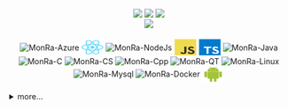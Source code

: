 <!--Hello
<h2><img src="https://emojis.slackmojis.com/emojis/images/1531849430/4246/blob-sunglasses.gif?1531849430" width="30"/> Hi There👋 , I'm MonRá! <img src="https://media.giphy.com/media/12oufCB0MyZ1Go/giphy.gif" width="50"><img src="https://i.giphy.com/9KawrQzIwdAYg.webp" width="50"></h2>
-->

<div>
  </p>
  <div align="center">
   <a href="https://www.facebook.com/ramon.chaib" target="_blank"><img src="https://img.shields.io/badge/-Facebook-%230077B5?style=for-the-badge&logo=facebook&logoColor=white" target="_blank"></a> 
  <a href="https://www.instagram.com/monrapps/" target="_blank"><img src="https://img.shields.io/badge/-Instagram-%23E4405F?style=for-the-badge&logo=instagram&logoColor=white" target="_blank"></a>
  <a href="https://www.linkedin.com/in/ramon-chaib-27007635/" target="_blank"><img src="https://img.shields.io/badge/-LinkedIn-%230077B5?style=for-the-badge&logo=linkedin&logoColor=white" target="_blank"></a>   
</div>

<div align="center">
  <img src="https://i.giphy.com/MM0Jrc8BHKx3y.webp">
</div>
  
 <div style="display: inline_block" align="center"><br>
  <img align="center" alt="MonRa-Azure" height="30" width="40" src="https://cdn.jsdelivr.net/gh/devicons/devicon/icons/azure/azure-original.svg">
  <img align="center" alt="MonRa-React" height="30" width="40" src="https://raw.githubusercontent.com/devicons/devicon/master/icons/react/react-original.svg">
  <img align="center" alt="MonRa-NodeJs" height="30" width="40" src="https://cdn.jsdelivr.net/gh/devicons/devicon/icons/nodejs/nodejs-original.svg">
  <img align="center" alt="MonRa-Js" height="30" width="40" src="https://raw.githubusercontent.com/devicons/devicon/master/icons/javascript/javascript-original.svg">     <img align="center" alt="MonRa-Ts" height="30" width="40" src="https://raw.githubusercontent.com/devicons/devicon/master/icons/typescript/typescript-original.svg">
  <img align="center" alt="MonRa-Java" height="30" width="40" src="https://cdn.jsdelivr.net/gh/devicons/devicon/icons/java/java-original.svg">
  <img align="center" alt="MonRa-C" height="30" width="40" src="https://cdn.jsdelivr.net/gh/devicons/devicon/icons/c/c-original.svg">
  <img align="center" alt="MonRa-CS" height="30" width="40" src="https://cdn.jsdelivr.net/gh/devicons/devicon/icons/csharp/csharp-original.svg">
  <img align="center" alt="MonRa-Cpp" height="30" width="40" src="https://cdn.jsdelivr.net/gh/devicons/devicon/icons/cplusplus/cplusplus-original.svg">
  <img align="center" alt="MonRa-QT" height="30" width="40" src="https://cdn.jsdelivr.net/gh/devicons/devicon/icons/qt/qt-original.svg">
  <img align="center" alt="MonRa-Linux" height="30" width="40" src="https://cdn.jsdelivr.net/gh/devicons/devicon/icons/linux/linux-original.svg">
  <img align="center" alt="MonRa-Mysql" height="30" width="40" src="https://cdn.jsdelivr.net/gh/devicons/devicon/icons/mysql/mysql-original.svg">
  <img align="center" alt="MonRa-Docker" height="30" width="40" src="https://cdn.jsdelivr.net/gh/devicons/devicon/icons/docker/docker-original.svg">  
  <img align="center" alt="MonRa-Android" height="30" width="40" src="https://github.com/devicons/devicon/blob/master/icons/android/android-original.svg">
  
</div>
</a>

</br>
<!--
[![github activity graph](https://activity-graph.herokuapp.com/graph?username=monrapps&theme=chartreuse-dark)](https://github.com/monrapps/)
-->
<div>
<details>
      <summary>more...</summary>
      
<!--
### <img src="https://media.giphy.com/media/VgCDAzcKvsR6OM0uWg/giphy.gif" width="50"> A little more about me...  

```javascript
const monra = {
    pronouns: "He" | "Him",
    code: ["any"],
    askMeAbout: ["any"],
    technologies: {
        backEnd: {
            js: ["any"],
        },
        mobileApp: {
            native: ["Android Development"]
        },
        devOps: ["AWS", "Docker🐳", "Route53", "Nginx"],
        databases: ["mongo", "MySql", "sqlite"],
        misc: ["Firebase", "Socket.IO", "selenium", "open-cv", "php", "SuiteApp"]
    },
    architecture: ["Serverless Architecture", "Progressive web applications", "Single page applications"],
    currentFocus: "Building Robots to ease opertations",
    funFact: "There are two ways to write error-free programs; only the third one works"
};
```
-->

---
<!--START_SECTION:waka-->
![Code Time](http://img.shields.io/badge/Code%20Time-1%2C359%20hrs%2046%20mins-blue)

![Profile Views](http://img.shields.io/badge/Profile%20Views-0-blue)

![Lines of code](https://img.shields.io/badge/From%20Hello%20World%20I%27ve%20Written-5.0%20million%20lines%20of%20code-blue)

**🐱 My GitHub Data** 

> 📦 80.2 kB Used in GitHub's Storage 
 > 
> 🏆 5,025 Contributions in the Year 2025
 > 
> 🚫 Not Opted to Hire
 > 
> 📜 25 Public Repositories 
 > 
> 🔑 23 Private Repositories 
 > 
**I'm an Early 🐤** 

```text
🌞 Morning                9760 commits        ████████░░░░░░░░░░░░░░░░░   31.12 % 
🌆 Daytime                13117 commits       ██████████░░░░░░░░░░░░░░░   41.83 % 
🌃 Evening                4387 commits        ███░░░░░░░░░░░░░░░░░░░░░░   13.99 % 
🌙 Night                  4096 commits        ███░░░░░░░░░░░░░░░░░░░░░░   13.06 % 
```
📅 **I'm Most Productive on Thursday** 

```text
Monday                   5746 commits        █████░░░░░░░░░░░░░░░░░░░░   18.32 % 
Tuesday                  5899 commits        █████░░░░░░░░░░░░░░░░░░░░   18.81 % 
Wednesday                5996 commits        █████░░░░░░░░░░░░░░░░░░░░   19.12 % 
Thursday                 6764 commits        █████░░░░░░░░░░░░░░░░░░░░   21.57 % 
Friday                   4358 commits        ███░░░░░░░░░░░░░░░░░░░░░░   13.90 % 
Saturday                 1494 commits        █░░░░░░░░░░░░░░░░░░░░░░░░   04.76 % 
Sunday                   1103 commits        █░░░░░░░░░░░░░░░░░░░░░░░░   03.52 % 
```


📊 **This Week I Spent My Time On** 

```text
🕑︎ Time Zone: America/Sao_Paulo

💬 Programming Languages: 
Bash                     2 hrs 22 mins       █████████████░░░░░░░░░░░░   50.86 % 
Other                    39 mins             ███░░░░░░░░░░░░░░░░░░░░░░   13.96 % 
Markdown                 26 mins             ██░░░░░░░░░░░░░░░░░░░░░░░   09.54 % 
JavaScript               14 mins             █░░░░░░░░░░░░░░░░░░░░░░░░   05.22 % 
TypeScript               14 mins             █░░░░░░░░░░░░░░░░░░░░░░░░   05.13 % 

🔥 Editors: 
Cursor                   4 hrs 27 mins       ████████████████████████░   95.54 % 
VS Code                  12 mins             █░░░░░░░░░░░░░░░░░░░░░░░░   04.46 % 

🐱‍💻 Projects: 
gww-v6i_jiga             1 hr 23 mins        ███████░░░░░░░░░░░░░░░░░░   29.62 % 
wlm-backend              45 mins             ████░░░░░░░░░░░░░░░░░░░░░   16.25 % 
upgrade                  43 mins             ████░░░░░░░░░░░░░░░░░░░░░   15.65 % 
gww-v6i                  35 mins             ███░░░░░░░░░░░░░░░░░░░░░░   12.65 % 
nlm-gww-watcher          29 mins             ███░░░░░░░░░░░░░░░░░░░░░░   10.41 % 

💻 Operating System: 
WSL                      4 hrs 27 mins       ████████████████████████░   95.54 % 
Windows                  12 mins             █░░░░░░░░░░░░░░░░░░░░░░░░   04.46 % 
```

**I Mostly Code in C++** 

```text
C                        17 repos            ████░░░░░░░░░░░░░░░░░░░░░   17.89 % 
Python                   13 repos            ███░░░░░░░░░░░░░░░░░░░░░░   13.68 % 
JavaScript               10 repos            ███░░░░░░░░░░░░░░░░░░░░░░   10.53 % 
Shell                    7 repos             ██░░░░░░░░░░░░░░░░░░░░░░░   07.37 % 
HTML                     6 repos             ██░░░░░░░░░░░░░░░░░░░░░░░   06.32 % 
```



**Timeline**

![Lines of Code chart](https://raw.githubusercontent.com/monrapps/monrapps/master/assets/bar_graph.png)


 Last Updated on 29/10/2025 10:04:50 UTC
<!--END_SECTION:waka-->
